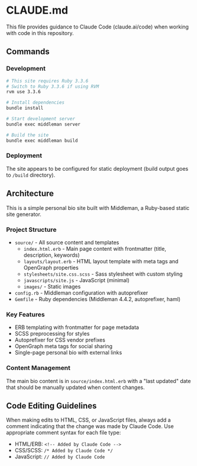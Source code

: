 # CLAUDE.md

This file provides guidance to Claude Code (claude.ai/code) when working with code in this repository.

## Commands

### Development
```bash
# This site requires Ruby 3.3.6
# Switch to Ruby 3.3.6 if using RVM
rvm use 3.3.6

# Install dependencies
bundle install

# Start development server
bundle exec middleman server

# Build the site
bundle exec middleman build
```

### Deployment
The site appears to be configured for static deployment (build output goes to `/build` directory).

## Architecture

This is a simple personal bio site built with Middleman, a Ruby-based static site generator.

### Project Structure
- `source/` - All source content and templates
  - `index.html.erb` - Main page content with frontmatter (title, description, keywords)
  - `layouts/layout.erb` - HTML layout template with meta tags and OpenGraph properties
  - `stylesheets/site.css.scss` - Sass stylesheet with custom styling
  - `javascripts/site.js` - JavaScript (minimal)
  - `images/` - Static images
- `config.rb` - Middleman configuration with autoprefixer
- `Gemfile` - Ruby dependencies (Middleman 4.4.2, autoprefixer, haml)

### Key Features
- ERB templating with frontmatter for page metadata
- SCSS preprocessing for styles
- Autoprefixer for CSS vendor prefixes
- OpenGraph meta tags for social sharing
- Single-page personal bio with external links

### Content Management
The main bio content is in `source/index.html.erb` with a "last updated" date that should be manually updated when content changes.

## Code Editing Guidelines

When making edits to HTML, CSS, or JavaScript files, always add a comment indicating that the change was made by Claude Code. Use appropriate comment syntax for each file type:

- HTML/ERB: `<!-- Added by Claude Code -->`
- CSS/SCSS: `/* Added by Claude Code */`
- JavaScript: `// Added by Claude Code`
